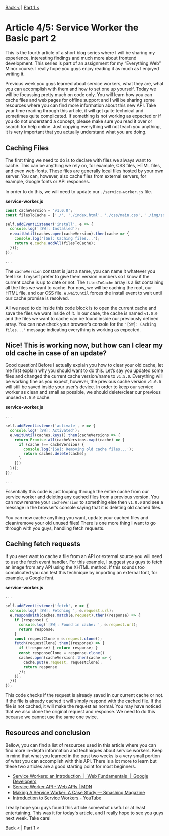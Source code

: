 [Back <](../README.md) | [Part 1 <](./articles/article-3.md)

# Article 4/5: Service Worker the Basic part 2

This is the fourth article of a short blog series where I will be sharing my experience, interesting findings and much more about frontend development. This series is part of an assignment for my “Everything Web” Minor course. I really hope you guys enjoy reading it as much as I enjoyed writing it.

Previous week you guys learned about service workers, what they are, what you can accomplish with them and how to set one up yourself. Today we will be focussing pretty much on code only. You will learn how you can cache files and web pages for offline support and I will be sharing some resources where you can find more information about this new API. Take your time reading through this article, it will get quite technical and sometimes quite complicated. If something is not working as expected or if you do not understand a concept, please make sure you read it over or search for help online. Just copying everything will not teach you anything, it is very important that you actually understand what you are doing.

## Caching Files

The first thing we need to do is to declare with files we always want to cache. This can be anything we rely on, for example, CSS files, HTML files, and even web-fonts. These files are generally local files hosted by your own server. You can, however, also cache files from external servers, for example, Google fonts or API responses.

In order to do this, we will need to update our `./service-worker.js` file.

**service-worker.js**

```javascript
const cacheVersion = 'v1.0.0';
const filesToCache = ['./', './index.html', './css/main.css', './img/some-image.png'];

self.addEventListener('install', e => {
  console.log('[SW]: Installed');
  e.waitUntil(caches.open(cacheVersion).then(cache => {
    console.log('[SW]: Caching files...');
    return e.cache.addAll(filesToCache);
  }));
});

...
```

The `cacheVersion` constant is just a name, you can name it whatever you feel like. I myself prefer to give them version numbers so I know if the current cache is up to date or not. The `filesToCache` array is a list containing all the files we want to cache. For now, we will be caching the root, our HTML file, and our CSS file. `e.waitUntil` forces the install event to wait until our cache promise is resolved.

All we need to do inside this code block is to open the current cache and save the files we want inside of it. In our case, the cache is named `v1.0.0` and the files we want to cache can be found inside our previously defined array. You can now check your browser’s console for the `'[SW]: Caching files...'` message indicating everything is working as expected.

## Nice! This is working now, but how can I clear my old cache in case of an update?

Good question! Before I actually explain you how to clear your old cache, let me first explain why you should want to do this. Let’s say you updated some files and changed the current cache version/name to `v1.5.0`. Everything will be working fine as you expect, however, the previous cache version `v1.0.0` will still be saved inside your user's device. In order to keep our service worker as clean and small as possible, we should delete/clear our previous unused `v1.0.0` cache.

**service-worker.js**

```javascript
...

self.addEventListener('activate', e => {
  console.log('[SW]: Activated');
  e.waitUntil(caches.keys().then(cacheVersions => {
    return Promise.all(cacheVersions.map((cache) => {
      if (cache !== cacheVersion) {
        console.log('[SW]: Removing old cache files...');
        return caches.delete(cache);
      }
    }))
  }));
});

...
```

Essentially this code is just looping through the entire cache from our service worker and deleting any cached files from a previous version. You can now rename your `cacheVersion` to something else then `v1.0.0` and see a message in the browser’s console saying that it is deleting old cached files.

You can now cache anything you want, update your cached files and clean/remove your old unused files! There is one more thing I want to go through with you guys, handling fetch requests.

## Caching fetch requests

If you ever want to cache a file from an API or external source you will need to use the fetch event handler. For this example, I suggest you guys to fetch an image from any API using the XHTML method. If this sounds too complicated you can test this technique by importing an external font, for example, a Google font.

**service-worker.js**

```javascript
...

self.addEventListener('fetch', e => {
  console.log('[SW]: Fetching ', e.request.url);
  e.respondWith(caches.match(e.request).then((response) => {
    if (response) {
      console.log('[SW]: Found in cache: ', e.request.url);
      return response;
    }
    const requestClone = e.request.clone();
    fetch(requestClone).then((response) => {
      if (!response) { return response; }
      const responseClone = response.clone()
      caches.open(cacheVersion).then(cache => {
        cache.put(e.request, requestClone);
        return response
      });
    });
  }))
});
```

This code checks if the request is already saved in our current cache or not. If the file is already cached it will simply respond with the cached file. If the file is not cached, it will make the request as normal. You may have noticed that we also clone the original request and response. We need to do this because we cannot use the same one twice.

## Resources and conclusion

Bellow, you can find a list of resources used in this article where you can find more in-depth information and techniques about service workers. Keep in mind that what you learned in the past two weeks is a very small portion of what you can accomplish with this API. There is a lot more to learn but these two articles are a good starting point for most beginners.

- [Service Workers: an Introduction  |  Web Fundamentals  |  Google Developers](https://developers.google.com/web/fundamentals/primers/service-workers/)
- [Service Worker API - Web APIs | MDN](https://developer.mozilla.org/en-US/docs/Web/API/Service_Worker_API)
- [Making A Service Worker: A Case Study — Smashing Magazine](https://www.smashingmagazine.com/2016/02/making-a-service-worker/)
- [Introduction to Service Workers - YouTube](https://www.youtube.com/watch?v=jVfXiv03y5c)

I really hope you guys found this article somewhat useful or at least entertaining. This was it for today's article, and I really hope to see you guys next week. Take care!

[Back <](../README.md) | [Part 1 <](./articles/article-3.md)
